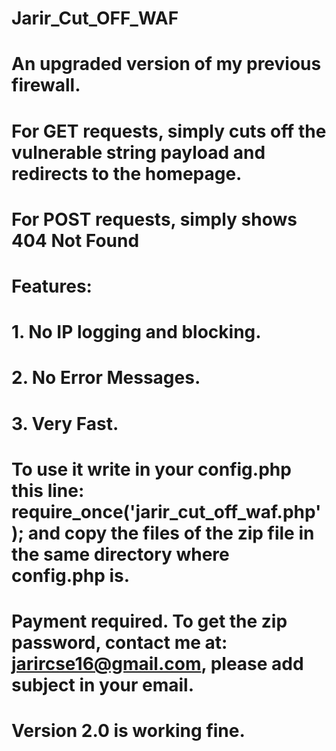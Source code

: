 # Jarir_Cut_OFF_WAF
# An upgraded version of my previous firewall.
# For GET requests, simply cuts off the vulnerable string payload and redirects to the homepage.
# For POST requests, simply shows 404 Not Found
# Features:
# 1. No IP logging and blocking.
# 2. No Error Messages.
# 3. Very Fast.
# To use it write in your config.php this line: require_once('jarir_cut_off_waf.php'); and copy the files of the zip file in the same directory where config.php is. 
# Payment required. To get the zip password, contact me at: jarircse16@gmail.com, please add subject in your email. 
# Version 2.0 is working fine.
